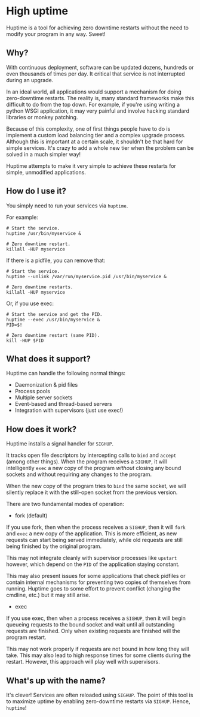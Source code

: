 High uptime
===========

Huptime is a tool for achieving zero downtime restarts without the need to
modify your program in any way. Sweet!

Why?
----

With continuous deployment, software can be updated dozens, hundreds or even
thousands of times per day. It critical that service is not interrupted during
an upgrade.

In an ideal world, all applications would support a mechanism for doing
zero-downtime restarts. The reality is, many standard frameworks make this
difficult to do from the top down. For example, if you're using writing a
python WSGI application, it may very painful and involve hacking standard
libraries or monkey patching.

Because of this complexity, one of first things people have to do is implement
a custom load balancing tier and a complex upgrade process. Although this is
important at a certain scale, it shouldn't be that hard for simple services.
It's crazy to add a whole new tier when the problem can be solved in a much
simpler way!

Huptime attempts to make it very simple to achieve these restarts for simple,
unmodified applications.

How do I use it?
----------------

You simply need to run your services via `huptime`.

For example:

    # Start the service.
    huptime /usr/bin/myservice &

    # Zero downtime restart.
    killall -HUP myservice

If there is a pidfile, you can remove that:

    # Start the service.
    huptime --unlink /var/run/myservice.pid /usr/bin/myservice &

    # Zero downtime restarts.
    killall -HUP myservice

Or, if you use exec:

    # Start the service and get the PID.
    huptime --exec /usr/bin/myservice &
    PID=$!

    # Zero downtime restart (same PID).
    kill -HUP $PID

What does it support?
---------------------

Huptime can handle the following normal things:

* Daemonization & pid files
* Process pools
* Multiple server sockets
* Event-based and thread-based servers
* Integration with supervisors (just use exec!)

How does it work?
-----------------

Huptime installs a signal handler for `SIGHUP`.

It tracks open file descriptors by intercepting calls to `bind` and `accept`
(among other things). When the program receives a `SIGHUP`, it will
intelligently `exec` a new copy of the program *without* closing any bound
sockets and without requiring any changes to the program.

When the new copy of the program tries to `bind` the same socket, we will
silently replace it with the still-open socket from the previous version.

There are two fundamental modes of operation:

* fork (default)

If you use fork, then when the process receives a `SIGHUP`, then it will `fork`
and `exec` a new copy of the application. This is more efficient, as new
requests can start being served immediately, while old requests are still being
finished by the original program.

This may not integrate cleanly with supervisor processes like `upstart`
however, which depend on the `PID` of the application staying constant.

This may also present issues for some applications that check pidfiles or
contain internal mechanisms for preventing two copies of themselves from
running. Huptime goes to some effort to prevent conflict (changing the cmdline,
etc.) but it may still arise.

* exec

If you use exec, then when a process receives a `SIGHUP`, then it will begin
queueing requests to the bound socket and wait until all outstanding requests
are finished. Only when existing requests are finished will the program
restart.

This may not work properly if requests are not bound in how long they will
take. This may also lead to high response times for some clients during the
restart. However, this approach will play well with supervisors.

What's up with the name?
------------------------

It's clever! Services are often reloaded using `SIGHUP`. The point of this tool
is to maximize uptime by enabling zero-downtime restarts via `SIGHUP`. Hence,
`huptime`!
